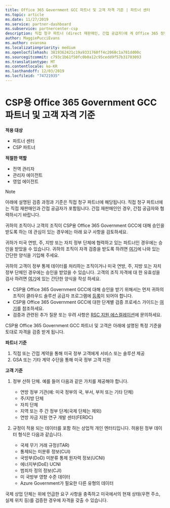 ```yaml
---
title: Office 365 Government GCC 파트너 및 고객 자격 기준 | 파트너 센터
ms.topic: article
ms.date: 11/27/2019
ms.service: partner-dashboard
ms.subservice: partnercenter-csp
description: 직접 청구 파트너 (direct 재판매인, 간접 공급자)에 게 Office 365 정부 GCC for CSP에 대 한 파트너 및 고객의 유효성을 검사 하는 단계를 알아봅니다.
author: MaggiePucciEvans
ms.author: evansma
ms.localizationpriority: medium
ms.openlocfilehash: 3819362421c19a9331760ff4c2068c1a781dd00c
ms.sourcegitcommit: c793c1b61f50fc0b0a12c95cedd9f57b31703093
ms.translationtype: MT
ms.contentlocale: ko-KR
ms.lasthandoff: 12/03/2019
ms.locfileid: "74721935"
---
```

# <a name="office-365-government-gcc-for-csp-partner-and-customer-eligibility-criteria"></a>CSP용 Office 365 Government GCC 파트너 및 고객 자격 기준

**적용 대상**

-  파트너 센터
-  CSP 파트너

**적절한 역할**

- 전역 관리자
- 관리자 에이전트
- 영업 에이전트

>[!NOTE]
>아래에 설명된 검증 과정과 기준은 직접 청구 파트너에 해당됩니다. 직접 청구 파트너에는 직접 재판매인과 간접 공급자가 포함됩니다.  간접 재판매인인 경우, 간접 공급자와 협력하시기 바랍니다.

귀하의 조직이나 고객의 조직이 CSP용 Office 365 Government GCC에 대해 승인을 받도록 하는 데 관심이 있는 경우에는 아래 요구 사항을 검토하세요.

귀하가 미국 연방, 주, 지방 또는 자치 정부 단체에 협력하고 있는 파트너인 경우에는 승인을 받았을 수 있습니다. 귀하의 조직이 자격 검증을 받도록 하려면 [여기](https://products.office.com/government/eligibility-validation?ReqType=CSPPartner)에 나와 있는 간단한 양식을 기입해 주세요.

귀하의 고객이 정부 통제 데이터를 처리하는 조직이거나 미국 연방, 주, 지방 또는 자치 정부 단체인 경우에는 승인을 받았을 수 있습니다. 고객의 조직 자격에 대 한 유효성을 검사 하려면 [여기](https://products.office.com/government/eligibility-validation?ReqType=CSPCustomer)에 있는 간단한 양식을 작성 하세요. 

-   CSP용 Office 365 Government GCC에 대해 승인을 받기 위해서는 먼저 귀하의 조직이 클라우드 솔루션 공급자 프로그램에 [등록](https://partnercenter.microsoft.com/partner/cloud-solution-provider)이 되어야 합니다.
-   CSP용 Office 365 Government GCC에 대한 단계별 검증 프로세스 가이드는 [여기](https://go.microsoft.com/fwlink/?linkid=2007323)를 참조하세요.
-   검증과 관련된 추가 질문 또는 우려 사항은 [RSC 지원 에스컬레이션](mailto:usgcce@microsoft.com)에 문의하세요.

CSP용 Office 365 Government GCC 파트너 및 고객은 아래에 설명된 특정 기준을 토대로 자격을 검증 받게 됩니다.

**파트너 기준**
1.  직접 또는 간접 계약을 통해 미국 정부 고객에게 서비스 또는 솔루션 제공
2.  GSA 또는 기타 계약 수단을 통해 미국 정부 고객 지원

**고객 기준**
1.  정부 산하 단체. 예를 들어 다음과 같은 가치를 제공해야 합니다.
 
    -  연방 정부 기관(예: 미국 정부의 국, 부서, 부처 또는 기타 단체)
    -   주/지방 단체 
    -   자치 단체
    -   지역 또는 주 간 정부 단계(국제 단체는 제외)
    -   연방 자금 지원 연구 개발 센터(FERDC)

2.  규정이 적용 되는 데이터를 포함 하는 상업적 개인 엔터티입니다. 허용된 정부 데이터 형식은 다음과 같습니다. 
    -   국제 무기 거래 규정(ITAR)
    -   통제되는 미분류 정보(CUI)
    -   국방부(DoD) 미분류 통제 원자력 정보(UCNI)
    -   에너지부(DoE) UCNI
    -   범죄자 정의 정보(CJI)
    -   미 국방부 영향 수준 데이터
    -   Azure Government가 필요한 다른 유형의 데이터

국제 상업 단체는 위에 언급한 요구 사항을 충족하고 미국에서의 현재 상태(우편 주소, 실제 위치 등)를 검증한 경우에 자격을 갖출 수 있습니다.

